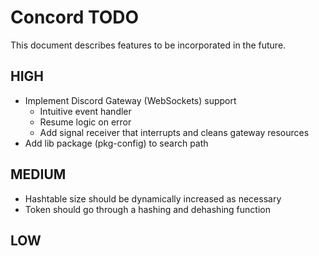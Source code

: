 # Concord TODO

This document describes features to be incorporated in the future.

## HIGH

- Implement Discord Gateway (WebSockets) support
  - Intuitive event handler
  - Resume logic on error
  - Add signal receiver that interrupts and cleans gateway resources
- Add lib package (pkg-config) to search path

## MEDIUM

- Hashtable size should be dynamically increased as necessary
- Token should go through a hashing and dehashing function

## LOW
